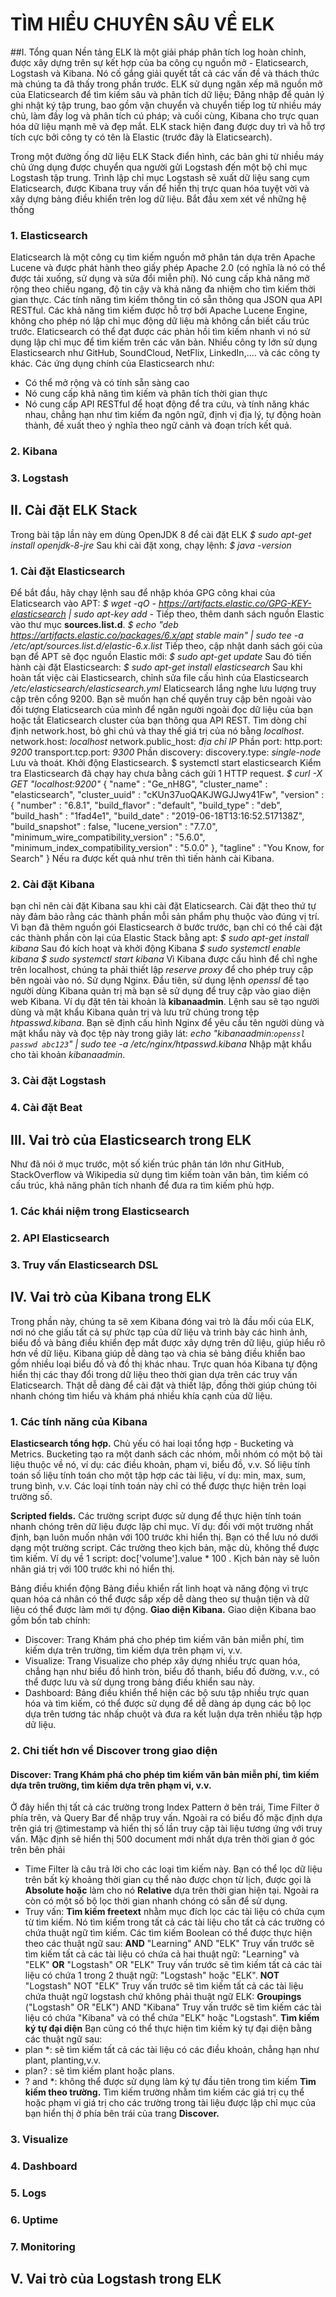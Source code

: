 # TÌM HIỂU CHUYÊN SÂU VỀ ELK
##I. Tổng quan
Nền tảng ELK là một giải pháp phân tích log hoàn chỉnh, được xây dựng trên sự kết hợp của ba công cụ nguồn mở - Elaticsearch, Logstash và Kibana. Nó cố gắng giải quyết tất cả các vấn đề và thách thức mà chúng ta đã thấy trong phần trước. ELK sử dụng ngăn xếp mã nguồn mở của Elaticsearch để tìm kiếm sâu và phân tích dữ liệu; Đăng nhập để quản lý ghi nhật ký tập trung, bao gồm vận chuyển và chuyển tiếp log từ nhiều máy chủ, làm đầy log và phân tích cú pháp; và cuối cùng, Kibana cho trực quan hóa dữ liệu mạnh mẽ và đẹp mắt. ELK stack hiện đang được duy trì và hỗ trợ tích cực bởi công ty có tên là Elastic (trước đây là Elaticsearch).
  
  Trong một đường ống dữ liệu ELK Stack điển hình, các bản ghi từ nhiều máy chủ ứng dụng được chuyển qua người gửi Logstash đến một bộ chỉ mục Logstash tập trung. Trình lập chỉ mục Logstash sẽ xuất dữ liệu sang cụm Elaticsearch, được Kibana truy vấn để hiển thị trực quan hóa tuyệt vời và xây dựng bảng điều khiển trên log dữ liệu.
Bắt đầu xem xét về những hệ thống 
### 1. Elasticsearch
 Elaticsearch là một công cụ tìm kiếm nguồn mở phân tán dựa trên Apache Lucene và được phát hành theo giấy phép Apache 2.0 (có nghĩa là nó có thể được tải xuống, sử dụng và sửa đổi miễn phí). Nó cung cấp khả năng mở rộng theo chiều ngang, độ tin cậy và khả năng đa nhiệm cho tìm kiếm thời gian thực. Các tính năng tìm kiếm thông tin có sẵn thông qua JSON qua API RESTful. Các khả năng tìm kiếm được hỗ trợ bởi Apache Lucene Engine, không cho phép nó lập chỉ mục động dữ liệu mà không cần biết cấu trúc trước. Elaticsearch có thể đạt được các phản hồi tìm kiếm nhanh vì nó sử dụng lập chỉ mục để tìm kiếm trên các văn bản.
  Nhiều công ty lớn sử dụng Elasticsearch như GitHub, SoundCloud, NetFlix, LinkedIn,.... và các công ty khác. Các ứng dụng chính của Elasticsearch như: 
 * Có thể mở rộng và có tính sẵn sàng cao
 * Nó cung cấp khả năng tìm kiếm và phân tích thời gian thực
 * Nó cung cấp API RESTful để hoạt động để tra cứu, và tính năng khác nhau, chẳng hạn như tìm kiếm đa ngôn ngữ, định vị địa lý, tự động hoàn thành, đề xuất theo ý nghĩa theo ngữ cảnh và đoạn trích kết quả.
 ### 2. Kibana 
 ### 3. Logstash 
## II. Cài đặt ELK Stack 
 Trong bài tập lần này em dùng OpenJDK 8 để cài đặt ELK
   *$ sudo apt-get install openjdk-8-jre*
   Sau khi cài đặt xong, chạy lệnh: *$ java -version*
### 1. Cài đặt Elasticsearch 
 Để bắt đầu, hãy chạy lệnh sau để nhập khóa GPG công khai của Elaticsearch vào APT:
  *$ wget -qO - https://artifacts.elastic.co/GPG-KEY-elasticsearch | sudo apt-key add -*
  Tiếp theo, thêm danh sách nguồn Elastic vào thư mục **sources.list.d**.
  *$ echo "deb https://artifacts.elastic.co/packages/6.x/apt stable main" | sudo tee -a /etc/apt/sources.list.d/elastic-6.x.list*
  Tiếp theo, cập nhật danh sách gói của bạn để APT sẽ đọc nguồn Elastic mới:
  *$ sudo apt-get update*
  Sau đó tiến hành cài đặt Elasticsearch: *$ sudo apt-get install elasticsearch*
  Sau khi hoàn tất việc cài Elasticsearch, chỉnh sửa file cấu hình của Elasticsearch */etc/elasticsearch/elasticsearch.yml*
  Elaticsearch lắng nghe lưu lượng truy cập trên cổng 9200. Bạn sẽ muốn hạn chế quyền truy cập bên ngoài vào đối tượng Elaticsearch của mình để ngăn người ngoài đọc dữ liệu của bạn hoặc tắt Elaticsearch cluster của bạn thông qua API REST. Tìm dòng chỉ định network.host, bỏ ghi chú và thay thế giá trị của nó bằng *localhost*.
    network.host: *localhost* 
    network.public_host: *địa chỉ IP* 
Phần port: 
http.port: *9200*
transport.tcp.port: *9300*
Phần discovery:
discovery.type: *single-node*
Lưu và thoát.
 Khởi động Elasticsearch. $ systemctl start elasticsearch
Kiểm tra Elasticsearch đã chạy hay chưa bằng cách gửi 1 HTTP request.
*$ curl -X GET "localhost:9200"*
   {
    "name" : "Ge_nH8G",
    "cluster_name" : "elasticsearch",
    "cluster_uuid" : "cKUn37uoQAKJWGJJwy41Fw",
    "version" : {
      "number" : "6.8.1",
      "build_flavor" : "default",
      "build_type" : "deb",
      "build_hash" : "1fad4e1",
      "build_date" : "2019-06-18T13:16:52.517138Z",
      "build_snapshot" : false,
      "lucene_version" : "7.7.0",
      "minimum_wire_compatibility_version" : "5.6.0",
      "minimum_index_compatibility_version" : "5.0.0"
    },
    "tagline" : "You Know, for Search"
  }
Nếu ra được kết quả như trên thì tiến hành cài Kibana.
### 2. Cài đặt Kibana 
 bạn chỉ nên cài đặt Kibana sau khi cài đặt Elaticsearch. Cài đặt theo thứ tự này đảm bảo rằng các thành phần mỗi sản phẩm phụ thuộc vào đúng vị trí.
Vì bạn đã thêm nguồn gói Elasticsearch ở bước trước, bạn chỉ có thể cài đặt các thành phần còn lại của Elastic Stack bằng apt:
  *$ sudo apt-get install kibana*
Sau đó kích hoạt và khởi động Kibana
 *$ sudo systemctl enable kibana*
 *$ sudo systemctl start kibana*
 Vì Kibana được cấu hình để chỉ nghe trên localhost, chúng ta phải thiết lập *reserve proxy* để cho phép truy cập bên ngoài vào nó. Sử dụng Nginx.
 Đầu tiên, sử dụng lệnh *openssl* để tạo người dùng Kibana quản trị mà bạn sẽ sử dụng để truy cập vào giao diện web Kibana. Ví dụ đặt tên tài khoản là **kibanaadmin**.
Lệnh sau sẽ tạo người dùng và mật khẩu Kibana quản trị và lưu trữ chúng trong tệp *htpasswd.kibana*. Bạn sẽ định cấu hình Nginx để yêu cầu tên người dùng và mật khẩu này và đọc tệp này trong giây lát: 
   *echo "kibanaadmin:`openssl passwd abc123`" | sudo tee -a /etc/nginx/htpasswd.kibana*
   Nhập mật khẩu cho tài khoản *kibanaadmin*. 
### 3. Cài đặt Logstash
### 4. Cài đặt Beat
## III. Vai trò của Elasticsearch trong ELK
Như đã nói ở mục trước, một số kiến trúc phân tán lớn như GitHub, StackOverflow và Wikipedia sử dụng tìm kiếm toàn văn bản, tìm kiếm có cấu trúc, khả năng phân tích nhanh để đưa ra tìm kiếm phù hợp.
### 1. Các khái niệm trong Elasticsearch
### 2. API Elasticsearch
### 3. Truy vấn Elasticsearch DSL
## IV. Vai trò của Kibana trong ELK
Trong phần này, chúng ta sẽ xem Kibana đóng vai trò là đầu mối của ELK, nơi nó che giấu tất cả sự phức tạp của dữ liệu và trình bày các hình ảnh, biểu đồ và bảng điều khiển đẹp mắt được xây dựng trên dữ liệu, giúp hiểu rõ hơn về dữ liệu.
Kibana giúp dễ dàng tạo và chia sẻ bảng điều khiển bao gồm nhiều loại biểu đồ và đồ thị khác nhau. Trực quan hóa Kibana tự động hiển thị các thay đổi trong dữ liệu theo thời gian dựa trên các truy vấn Elaticsearch. Thật dễ dàng để cài đặt và thiết lập, đồng thời giúp chúng tôi nhanh chóng tìm hiểu và khám phá nhiều khía cạnh của dữ liệu.
### 1. Các tính năng của Kibana
**Elasticsearch tổng hợp.**
Chủ yếu có hai loại tổng hợp - Bucketing và Metrics. Bucketing tạo ra một danh sách các nhóm, mỗi nhóm có một bộ tài liệu thuộc về nó, ví dụ: các điều khoản, phạm vi, biểu đồ, v.v. Số liệu tính toán số liệu tính toán cho một tập hợp các tài liệu, ví dụ: min, max, sum, trung bình, v.v. Các loại tính toán này chỉ có thể được thực hiện trên loại trường số.

**Scripted fields.**
Các trường script được sử dụng để thực hiện tính toán nhanh chóng trên dữ liệu được lập chỉ mục. Ví dụ: đối với một trường nhất định, bạn luôn muốn nhân với 100 trước khi hiển thị. Bạn có thể lưu nó dưới dạng một trường script. Các trường theo kịch bản, mặc dù, không thể được tìm kiếm.
Ví dụ về 1 script: doc['volume'].value * 100 .
Kịch bản này sẽ luôn nhân giá trị với 100 trước khi nó hiển thị.

Bảng điều khiển động
Bảng điều khiển rất linh hoạt và năng động vì trực quan hóa cá nhân có thể được sắp xếp dễ dàng theo sự thuận tiện và dữ liệu có thể được làm mới tự động.
**Giao diện Kibana.** 
Giao diện Kibana bao gồm bốn tab chính:
* Discover: Trang Khám phá cho phép tìm kiếm văn bản miễn phí, tìm kiếm dựa trên trường, tìm kiếm dựa trên phạm vi, v.v.
* Visualize: Trang Visualize cho phép xây dựng nhiều trực quan hóa, chẳng hạn như biểu đồ hình tròn, biểu đồ thanh, biểu đồ đường, v.v., có thể được lưu và sử dụng trong bảng điều khiển sau này.
* Dashboard: Bảng điều khiển thể hiện các bộ sưu tập nhiều trực quan hóa và tìm kiếm, có thể được sử dụng để dễ dàng áp dụng các bộ lọc dựa trên tương tác nhấp chuột và đưa ra kết luận dựa trên nhiều tập hợp dữ liệu.
### 2. Chi tiết hơn về Discover trong giao diện 
#### Discover: Trang Khám phá cho phép tìm kiếm văn bản miễn phí, tìm kiếm dựa trên trường, tìm kiếm dựa trên phạm vi, v.v.
Ở đây hiển thị tất cả các trường trong Index Pattern ở bên trái, Time Filter ở phía trên, và Query Bar  để nhập truy vấn. Ngoài ra có biểu đồ mặc định dựa trên giá trị @timestamp và hiển thị số lần truy cập tài liệu tương ứng với truy vấn. 
Mặc định sẽ hiển thị 500 document mới nhất dựa trên thời gian ở góc trên bên phải 
 * Time Filter là câu trả lời cho các loại tìm kiếm này. Bạn có thể lọc dữ liệu trên bất kỳ khoảng thời gian cụ thể nào được chọn từ lịch, được gọi là **Absolute hoặc** làm cho nó **Relative** dựa trên thời gian hiện tại. Ngoài ra còn có một số bộ lọc thời gian nhanh chóng có sẵn để sử dụng.
 * Truy vấn: 
   **Tìm kiếm freetext** nhằm mục đích lọc các tài liệu có chứa cụm từ tìm kiếm. Nó tìm kiếm trong tất cả các tài liệu cho tất cả các trường có chứa thuật ngữ tìm kiếm.
 Các tìm kiếm Boolean có thể được thực hiện theo các thuật ngữ sau:
**AND**
  "Learning" AND "ELK"
Truy vấn trước sẽ tìm kiếm tất cả các tài liệu có chứa cả hai thuật ngữ:
"Learning" và "ELK"
**OR**
"Logstash" OR "ELK"
Truy vấn trước sẽ tìm kiếm tất cả các tài liệu có chứa 1 trong 2 thuật ngữ:
"Logstash" hoặc "ELK".
**NOT**
"Logstash" NOT "ELK"
Truy vấn trước sẽ tìm kiếm tất cả các tài liệu chứa thuật ngữ logstash chứ không phải  thuật ngữ ELK:
**Groupings**
("Logstash" OR "ELK") AND "Kibana"
Truy vấn trước sẽ tìm kiếm các tài liệu có chứa "Kibana" và có thể chứa "ELK" hoặc "Logstash".
   **Tìm kiếm ký tự đại diện**
Bạn cũng có thể thực hiện tìm kiếm ký tự đại diện bằng các thuật ngữ sau:
* plan *: sẽ tìm kiếm tất cả các tài liệu có các điều khoản, chẳng hạn như plant, planting,v.v.
* plan? : sẽ tìm kiếm plant hoặc plans.
* ? and *: không thể được sử dụng làm ký tự đầu tiên trong tìm kiếm
   **Tìm kiếm theo trường.**
Tìm kiếm trường nhằm tìm kiếm các giá trị cụ thể hoặc phạm vi giá trị cho các trường trong tài liệu được lập chỉ mục của bạn hiển thị ở phía bên trái của trang **Discover.**
### 3. Visualize
### 4. Dashboard 
### 5. Logs
### 6. Uptime
### 7. Monitoring 
## V. Vai trò của Logstash trong ELK
